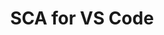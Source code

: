 ---
title: SCA for VS Code
direct_url: https://marketplace.visualstudio.com/items?itemName=caleb531.sca-for-vscode
category: vscode
description: Adds syntax highlighting for SuiteCommerce Advanced file types in Visual Studio Code
---